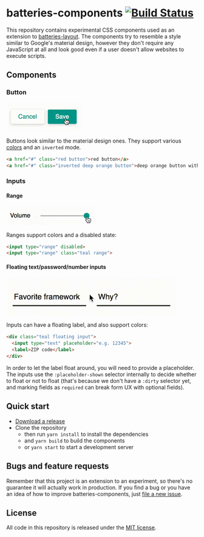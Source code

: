 # batteries-components [![Build Status](https://travis-ci.org/batteries-css/batteries-components.svg?branch=master)](https://travis-ci.org/batteries-css/batteries-components)

This repository contains experimental CSS components used as an extension to [batteries-layout](https://github.com/batteries-css/batteries-layout). The components try to resemble a style similar to Google's material design, however they don't require any JavaScript at all and look good  even if a user doesn't allow websites to execute scripts. 


## Components

### Button

![Animated GIF showing buttons](screenshots/buttons.gif)

Buttons look similar to the material design ones. They support various [colors](src/definitions/colors.less) and an `inverted` mode. 

```html
<a href="#" class="red button">red button</a>
<a href="#" class="inverted deep orange button">deep orange button with white background</a>
```


### Inputs

#### Range

![Animated GIF showing ranges](screenshots/range.gif)

Ranges support colors and a disabled state: 

```html
<input type="range" disabled>
<input type="range" class="teal range">
```

#### Floating text/password/number inputs

![Animated GIF showing the inputs](screenshots/floating-labels.gif)

Inputs can have a floating label, and also support colors: 

```html
<div class="teal floating input">
  <input type="text" placeholder="e.g. 12345">
  <label>ZIP code</label>
</div>
```

In order to let the label float around, you will need to provide a placeholder. The inputs use the `:placeholder-shown` selector internally to decide whether to float or not to float (that's because we don't have a `:dirty` selector yet, and marking fields as `required` can break form UX with optional fields).


## Quick start

- [Download a release](https://github.com/batteries-css/batteries-components/releases/latest)
- Clone the repository
	- then run `yarn install` to install the dependencies
	- and `yarn build` to build the components
	- or `yarn start` to start a development server


## Bugs and feature requests

Remember that this project is an extension to an experiment, so there's no guarantee it will actually work in production. If you find a bug or you have an idea of how to improve batteries-components, just [file a new issue](https://github.com/batteries-css/batteries-components/issues/new). 


## License

All code in this repository is released under the [MIT license](LICENSE). 

